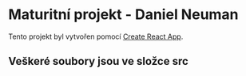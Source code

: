 # Maturitní projekt - Daniel Neuman

Tento projekt byl vytvořen pomocí [Create React App](https://github.com/facebook/create-react-app).

## Veškeré soubory jsou ve složce src